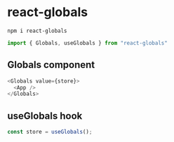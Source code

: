 # react-globals

```
npm i react-globals
```

```javascript
import { Globals, useGlobals } from "react-globals"
```

## Globals component
```javascript
<Globals value={store}>
  <App />
</Globals>
```

## useGlobals hook
```javascript
const store = useGlobals();
```
